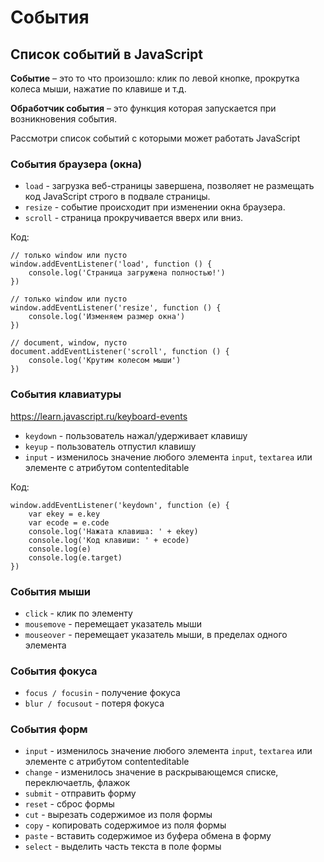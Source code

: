 # События
## Список событий в JavaScript

**Событие** &ndash; это то что произошло: клик по левой кнопке, прокрутка колеса мыши, нажатие по клавише и т.д.

**Обработчик события** &ndash; это функция которая запускается при возникновения события.

Рассмотри список событий с которыми может работать JavaScript

### События браузера (окна)
* `load` - загрузка веб-страницы завершена, позволяет не размещать код JavaScript строго в подвале страницы.
* `resize` - событие происходит при изменении окна браузера.
* `scroll` - страница прокручивается вверх или вниз.

Код:

    // только window или пусто
    window.addEventListener('load', function () {
        console.log('Страница загружена полностью!')
    })

    // только window или пусто
    window.addEventListener('resize', function () {
        console.log('Изменяем размер окна')
    })

    // document, window, пусто
    document.addEventListener('scroll', function () {
        console.log('Крутим колесом мыши')
    })

### События клавиатуры
https://learn.javascript.ru/keyboard-events
* `keydown` - пользователь нажал/удерживает клавишу
* `keyup` - пользователь отпустил клавишу
* `input` - изменилось значение любого элемента `input`, `textarea` или элементе с атрибутом contenteditable

Код: 

    window.addEventListener('keydown', function (e) {
        var ekey = e.key
        var ecode = e.code
        console.log('Нажата клавиша: ' + ekey)
        console.log('Код клавиши: ' + ecode)
        console.log(e)
        console.log(e.target)
    })

### События мыши
* `click` - клик по элементу
* `mousemove` - перемещает указатель мыши
* `mouseover` - перемещает указатель мыши, в пределах одного элемента

### События фокуса
* `focus / focusin` - получение фокуса
* `blur / focusout` - потеря фокуса

### События форм
* `input` - изменилось значение любого элемента `input`, `textarea` или элементе с атрибутом contenteditable
* `change` - изменилось значение в раскрывающемся списке, переключаетль, флажок
* `submit` - отправить форму
* `reset` - сброс формы
* `cut` - вырезать содержимое из поля формы
* `copy` - копировать содержимое из поля формы
* `paste` - вставить содержимое из буфера обмена в форму
* `select` - выделить часть текста в поле формы
